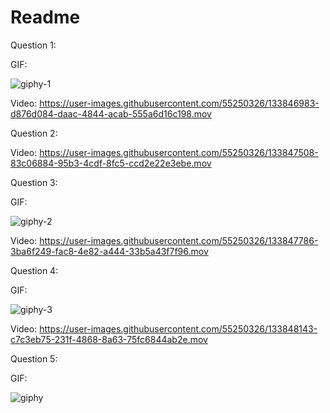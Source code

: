 # Readme

Question 1:



GIF: 



![giphy-1](https://user-images.githubusercontent.com/55250326/133848686-1e1429a4-037c-43ba-9aa4-4f20e8c99368.gif)


Video: 
https://user-images.githubusercontent.com/55250326/133846983-d876d084-daac-4844-acab-555a6d16c198.mov

Question 2:

Video:
https://user-images.githubusercontent.com/55250326/133847508-83c06884-95b3-4cdf-8fc5-ccd2e22e3ebe.mov

Question 3:



GIF:



![giphy-2](https://user-images.githubusercontent.com/55250326/133848713-04a3f20a-484a-42c0-8a4c-b94328a9e156.gif)


Video:
https://user-images.githubusercontent.com/55250326/133847786-3ba6f249-fac8-4e82-a444-33b5a43f7f96.mov

Question 4:


GIF: 

![giphy-3](https://user-images.githubusercontent.com/55250326/133848749-f6b2e2bb-59c2-447a-a889-a97ac2946290.gif)


Video:
https://user-images.githubusercontent.com/55250326/133848143-c7c3eb75-231f-4868-8a63-75fc6844ab2e.mov

Question 5:

GIF:

![giphy](https://user-images.githubusercontent.com/55250326/133848558-b888c112-39b3-4724-a16c-e8441044c4c8.gif)




